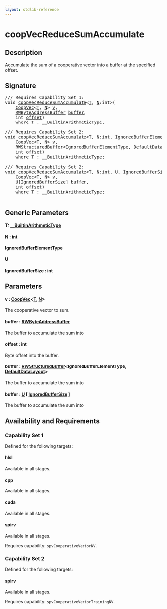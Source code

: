 ```yaml
---
layout: stdlib-reference
---
```


# coopVecReduceSumAccumulate

## Description

Accumulate the sum of a cooperative vector into a buffer at the specified offset.



## Signature 

<pre>
/// Requires Capability Set 1:
<span class="code_keyword">void</span> <a href="coopvecreducesumaccumulate-47dg.html">coopVecReduceSumAccumulate</a>&lt;<a href="coopvecreducesumaccumulate-47dg.html#typeparam-T" class="code_type">T</a>, <a href="coopvecreducesumaccumulate-47dg.html#decl-N" class="code_var">N</a>:<span class="code_keyword">int</span>&gt;(
    <a href="../types/coopvec-04/index.html" class="code_type">CoopVec</a>&lt;<a href="coopvecreducesumaccumulate-47dg.html#typeparam-T" class="code_type">T</a>, <a href="coopvecreducesumaccumulate-47dg.html#decl-N" class="code_var">N</a>&gt; <a href="coopvecreducesumaccumulate-47dg.html#decl-v" class="code_param">v</a>,
    <a href="../types/rwbyteaddressbuffer-0126d/index.html" class="code_type">RWByteAddressBuffer</a> <a href="coopvecreducesumaccumulate-47dg.html#decl-buffer" class="code_param">buffer</a>,
    <span class="code_keyword">int</span> <a href="coopvecreducesumaccumulate-47dg.html#decl-offset" class="code_param">offset</a>)
    <span class='code_keyword'>where</span> <a href="coopvecreducesumaccumulate-47dg.html#typeparam-T" class="code_type">T</a> : <a href="../interfaces/0_builtinarithmetictype-029j/index.html" class="code_type">__BuiltinArithmeticType</a>;

/// Requires Capability Set 2:
<span class="code_keyword">void</span> <a href="coopvecreducesumaccumulate-47dg.html">coopVecReduceSumAccumulate</a>&lt;<a href="coopvecreducesumaccumulate-47dg.html#typeparam-T" class="code_type">T</a>, <a href="coopvecreducesumaccumulate-47dg.html#decl-N" class="code_var">N</a>:<span class="code_keyword">int</span>, <a href="coopvecreducesumaccumulate-47dg.html#typeparam-IgnoredBufferElementType" class="code_type">IgnoredBufferElementType</a>&gt;(
    <a href="../types/coopvec-04/index.html" class="code_type">CoopVec</a>&lt;<a href="coopvecreducesumaccumulate-47dg.html#typeparam-T" class="code_type">T</a>, <a href="coopvecreducesumaccumulate-47dg.html#decl-N" class="code_var">N</a>&gt; <a href="coopvecreducesumaccumulate-47dg.html#decl-v" class="code_param">v</a>,
    <a href="../types/rwstructuredbuffer-012c/index.html" class="code_type">RWStructuredBuffer</a>&lt;<a href="coopvecreducesumaccumulate-47dg.html#typeparam-IgnoredBufferElementType" class="code_type">IgnoredBufferElementType</a>, <a href="../types/defaultdatalayout-07b/index.html" class="code_type">DefaultDataLayout</a>&gt; <a href="coopvecreducesumaccumulate-47dg.html#decl-buffer" class="code_param">buffer</a>,
    <span class="code_keyword">int</span> <a href="coopvecreducesumaccumulate-47dg.html#decl-offset" class="code_param">offset</a>)
    <span class='code_keyword'>where</span> <a href="coopvecreducesumaccumulate-47dg.html#typeparam-T" class="code_type">T</a> : <a href="../interfaces/0_builtinarithmetictype-029j/index.html" class="code_type">__BuiltinArithmeticType</a>;

/// Requires Capability Set 2:
<span class="code_keyword">void</span> <a href="coopvecreducesumaccumulate-47dg.html">coopVecReduceSumAccumulate</a>&lt;<a href="coopvecreducesumaccumulate-47dg.html#typeparam-T" class="code_type">T</a>, <a href="coopvecreducesumaccumulate-47dg.html#decl-N" class="code_var">N</a>:<span class="code_keyword">int</span>, <a href="coopvecreducesumaccumulate-47dg.html#typeparam-U" class="code_type">U</a>, <a href="coopvecreducesumaccumulate-47dg.html#decl-IgnoredBufferSize" class="code_var">IgnoredBufferSize</a>:<span class="code_keyword">int</span>&gt;(
    <a href="../types/coopvec-04/index.html" class="code_type">CoopVec</a>&lt;<a href="coopvecreducesumaccumulate-47dg.html#typeparam-T" class="code_type">T</a>, <a href="coopvecreducesumaccumulate-47dg.html#decl-N" class="code_var">N</a>&gt; <a href="coopvecreducesumaccumulate-47dg.html#decl-v" class="code_param">v</a>,
    <a href="coopvecreducesumaccumulate-47dg.html#typeparam-U" class="code_type">U</a>[<a href="coopvecreducesumaccumulate-47dg.html#decl-IgnoredBufferSize" class="code_var">IgnoredBufferSize</a>] <a href="coopvecreducesumaccumulate-47dg.html#decl-buffer" class="code_param">buffer</a>,
    <span class="code_keyword">int</span> <a href="coopvecreducesumaccumulate-47dg.html#decl-offset" class="code_param">offset</a>)
    <span class='code_keyword'>where</span> <a href="coopvecreducesumaccumulate-47dg.html#typeparam-T" class="code_type">T</a> : <a href="../interfaces/0_builtinarithmetictype-029j/index.html" class="code_type">__BuiltinArithmeticType</a>;

</pre>

## Generic Parameters

####  <a id="typeparam-T"></a>T: [\_\_BuiltinArithmeticType](../interfaces/0_builtinarithmetictype-029j/index.html)
####  <a id="decl-N"></a>N  : int
####  <a id="typeparam-IgnoredBufferElementType"></a>IgnoredBufferElementType
####  <a id="typeparam-U"></a>U
####  <a id="decl-IgnoredBufferSize"></a>IgnoredBufferSize  : int

## Parameters

####  <a id="decl-v"></a>v  : [CoopVec](../types/coopvec-04/index.html)\<[T](../types/coopvec-04/index.html#typeparam-T), [N](../types/coopvec-04/index.html#decl-N)\>
The cooperative vector to sum.

####  <a id="decl-buffer"></a>buffer  : [RWByteAddressBuffer](../types/rwbyteaddressbuffer-0126d/index.html)
The buffer to accumulate the sum into.

####  <a id="decl-offset"></a>offset  : int
Byte offset into the buffer.

####  <a id="decl-buffer"></a>buffer  : [RWStructuredBuffer](../types/rwstructuredbuffer-012c/index.html)\<IgnoredBufferElementType, [DefaultDataLayout](../types/defaultdatalayout-07b/index.html)\>
The buffer to accumulate the sum into.

####  <a id="decl-buffer"></a>buffer  : [U](coopvecreducesumaccumulate-47dg.html#typeparam-U) \[ [IgnoredBufferSize](coopvecreducesumaccumulate-47dg.html#decl-IgnoredBufferSize) \]
The buffer to accumulate the sum into.


## Availability and Requirements

### Capability Set 1

Defined for the following targets:

#### hlsl
Available in all stages.

#### cpp
Available in all stages.

#### cuda
Available in all stages.

#### spirv
Available in all stages.

Requires capability: `spvCooperativeVectorNV`.

### Capability Set 2

Defined for the following targets:

#### spirv
Available in all stages.

Requires capability: `spvCooperativeVectorTrainingNV`.


